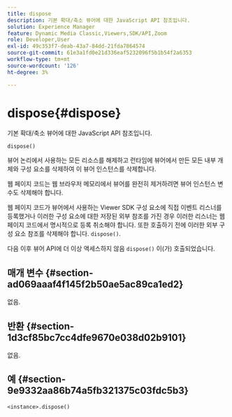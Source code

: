 ```yaml
---
title: dispose
description: 기본 확대/축소 뷰어에 대한 JavaScript API 참조입니다.
solution: Experience Manager
feature: Dynamic Media Classic,Viewers,SDK/API,Zoom
role: Developer,User
exl-id: 49c353f7-deab-43a7-84dd-21fda7864574
source-git-commit: 61e3a1fd0e21d336eaf5232096f5b1b54f2a6353
workflow-type: tm+mt
source-wordcount: '126'
ht-degree: 3%

---
```


# dispose{#dispose}

기본 확대/축소 뷰어에 대한 JavaScript API 참조입니다.

`dispose()`

뷰어 논리에서 사용하는 모든 리소스를 해제하고 런타임에 뷰어에서 만든 모든 내부 개체와 구성 요소를 삭제하여 이 뷰어 인스턴스를 삭제합니다.

웹 페이지 코드는 웹 브라우저 메모리에서 뷰어를 완전히 제거하려면 뷰어 인스턴스 변수도 삭제해야 합니다.

웹 페이지 코드가 뷰어에서 사용하는 Viewer SDK 구성 요소에 직접 이벤트 리스너를 등록했거나 이러한 구성 요소에 대한 저장된 외부 참조를 가진 경우 이러한 리스너는 웹 페이지 코드에서 명시적으로 등록 취소해야 합니다. 또한 호출하기 전에 이러한 외부 구성 요소 참조를 삭제해야 합니다. `dispose()`.

다음 이후 뷰어 API에 더 이상 액세스하지 않음 `dispose()` 이(가) 호출되었습니다.

## 매개 변수 {#section-ad069aaaf4f145f2b50ae5ac89ca1ed2}

없음.

## 반환 {#section-1d3cf85bc7cc4dfe9670e038d02b9101}

없음.

## 예 {#section-9e9332aa86b74a5fb321375c03fdc5b3}

```
<instance>.dispose()
```
